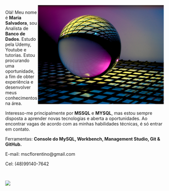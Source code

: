 <img src="./img/img.jpg" min-width="400px" max-width="400px" width="400px" align="right" alt="">

<text font-size="16" x="10" y="20">
<p align="left"> 
  Olá! Meu nome é <strong>Maria Salvadora</strong>, sou Analista de  <strong>Banco de Dados</strong>. Estudo pela Udemy, Youtube e tutorias. Estou
procurando uma oportunidade, a fim de obter experiência e desenvolver meus conhecimentos na área.

Interesso-me principalmente por  <strong>MSSQL</strong> e
<strong>MYSQL</strong>, mas estou sempre disposta a aprender novas
tecnologias e aberta a oportunidades. Ao encontrar vagas de acordo com as minhas habilidades técnicas, é só entrar em contato.
</p>

<p align="left">
  Ferramentas: <strong>Console do MySQL, Workbench, Management Studio, Git & GitHub.</strong>
</p>

<p align="rigth">
  E-mail: mscflorentino@gmail.com
</p> 
<p align="rigth">
  Cel: (48)99140-7642
</p> 

</br>
<p align="left">
  
  <a href="https://www.linkedin.com/in/mariasalvadora/" alt="Linkedin">
  <img src="https://img.shields.io/badge/-Linkedin-0e76a8?style=for-the-badge&logo=Linkedin&logoColor=white&link=https://www.linkedin.com/in/iuricode" /></a>

</p>
</text>
